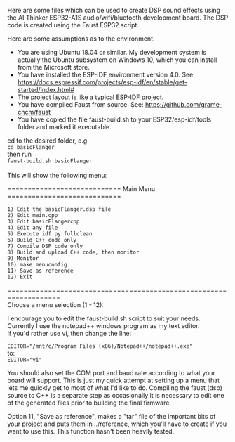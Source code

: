 Here are some files which can be used to create DSP sound effects using the AI Thinker ESP32-A1S audio/wifi/bluetooth 
development board.  The DSP code is created using the Faust ESP32 script.

Here are some assumptions as to the environment.
- You are using Ubuntu 18.04 or similar.  My development system is actually the Ubuntu subsystem on Windows 10,
which you can install from the Microsoft store.
- You have installed the ESP-IDF environment version 4.0.  See:  https://docs.espressif.com/projects/esp-idf/en/stable/get-started/index.html#
- The project layout is like a typical ESP-IDF project.
- You have compiled Faust from source.  See: https://github.com/grame-cncm/faust
- You have copied the file faust-build.sh to your ESP32/esp-idf/tools folder and marked it executable.

cd to the desired folder, e.g.<br>
`cd basicFlanger`<br>
then run<br>
`faust-build.sh basicFlanger`<br>
<br>
This will show the following menu:<br>

============================ Main Menu ============================<br>

    1) Edit the basicFlanger.dsp file
    2) Edit main.cpp
    3) Edit basicFlangercpp
    4) Edit any file
    5) Execute idf.py fullclean
    6) Build C++ code only
    7) Compile DSP code only
    8) Build and upload C++ code, then monitor
    9) Monitor
    10) make menuconfig
    11) Save as reference
    12) Exit

===================================================================<br>
Choose a menu selection (1 - 12):<br>

I encourage you to edit the faust-build.sh script to suit your needs.
Currently I use the notepad++ windows program as my text editor.  
If you'd rather use vi, then change the line:

`EDITOR="/mnt/c/Program Files (x86)/Notepad++/notepad++.exe"`<br>
to:<br>
`EDITOR="vi"`

You should also set the COM port and baud rate according to what your board will support.  This is just my quick attempt at setting up a menu that lets me quickly get to most of what I'd like to do.  Compiling the faust (dsp) source to C++ is a separate step as occasionally it is necessary to edit one of the generated files prior to building the final firmware.

Option 11, "Save as reference", makes a "tar" file of the important bits of your project and puts them in ../reference, which you'll have to create if you want to use this.  This function hasn't been heavily tested.
